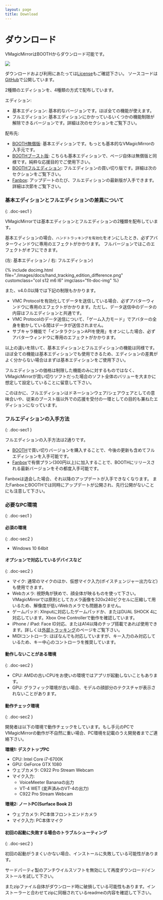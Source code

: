```yaml
---
layout: page
title: Download
---
```


# ダウンロード

VMagicMirrorはBOOTHからダウンロード可能です。

<a target="_blank" href="https://baku-dreameater.booth.pm/items/1272298/">
  <img class="full-width-mobile" src="https://asset.booth.pm/static-images/banner/468x60_02.png">
</a>

ダウンロードおよび利用にあたっては[License](../license)もご確認下さい。
ソースコードは[GitHub](https://github.com/malaybaku/VMagicMirror)で公開しています。

2種類のエディションを、4種類の方式で配布しています。

エディション: 

<div class="doc-ul" markdown="1">

- 基本エディション: 基本的なバージョンです。ほぼ全ての機能が使えます。
- フルエディション: 基本エディションにかかっているいくつかの機能制限が解除できるバージョンです。詳細は次のセクションをご覧下さい。

</div>

配布先:

<div class="doc-ul" markdown="1">

- [BOOTH無償版](https://baku-dreameater.booth.pm/items/1272298): 基本エディションです。もっとも基本的なVMagicMirrorの入手元です。
- [BOOTHブースト版](https://baku-dreameater.booth.pm/items/1272298): こちらも基本エディションで、ページ自体は無償版と同様です。純粋な応援目的でご使用下さい。
- [BOOTHフルエディション](https://baku-dreameater.booth.pm/items/3064040): フルエディションの買い切り版です。詳細は次のセクションをご覧下さい。
- [Fanbox](https://baku-dreameater.fanbox.cc/): アップデートのたび、フルエディションの最新版が入手できます。詳細は次節をご覧下さい。

</div>


### 基本エディションとフルエディションの差異について
{: .doc-sec1 }

VMagicMirrorでは基本エディションとフルエディションの2種類を配布しています。

基本エディションの場合、`ハンドトラッキングを有効化`をオンにしたとき、必ずアバターウィンドウに専用のエフェクトがかかります。
フルバージョンではこのエフェクトがオフにできます。

(左: 基本エディション / 右: フルエディション)

<div class="row">
{% include docimg.html file="./images/docs/hand_tracking_edition_difference.png" customclass="col s12 m6 l6" imgclass="fit-doc-img" %}
</div>

また、v4.0.0以降では下記の制限もかかります。

<div class="doc-ul" markdown="1">

- VMC Protocolを有効化してデータを送信している場合、必ずアバターウィンドウに専用のエフェクトがかかります。ただし、データ送信中のデータの内容はフルエディションと共通です。
- VMC Protocolのデータ送信について、「ゲーム入力モード」でアバターの全身を動かしている間はデータが送信されません。
- サブキャラ機能で「インタラクションAPIを使用」をオンにした場合、必ずアバターウィンドウに専用のエフェクトがかかります。

</div>

以上の違いを除いて、基本エディションとフルエディションの機能は同様です。
ほぼ全ての機能は基本エディションでも使用できるため、エディションの差異がよく分からない場合はまずは基本エディションをご使用下さい。


フルエディションの価格は制限した機能のみに対するものではなく、VMagicMirrorが買い切りソフトだった場合のソフト全体のバリューを大まかに想定して設定していることに留意して下さい。

このほかに、フルエディションはドネーションウェア/シェアウェアとしての意味合いや、従来のブースト版以外での応援を受付の一環としての目的も兼ねたエディションになっています。


### フルエディションの入手方法
{: .doc-sec1 }

フルエディションの入手方法は2通りです。

<div class="doc-ul" markdown="1">

- [BOOTH](https://baku-dreameater.booth.pm/items/3064040)で買い切りバージョンを購入することで、今後の更新も含めてフルエディションを入手可能です。
- [Fanbox](https://baku-dreameater.fanbox.cc/)で有償プラン(300円以上)に加入することで、BOOTHにリリースされる最新バージョンをその都度入手可能です。

</div>

Fanboxは退会した場合、それ以降のアップデートが入手できなくなります。
またFanboxとBOOTHでは同時にアップデートが公開され、先行公開がないことにも注意して下さい。



### 必要なPC環境
{: .doc-sec1 }

#### 必須の環境
{: .doc-sec2 }

<div class="doc-ul" markdown="1">

- Windows 10 64bit

</div>

#### オプションで対応しているデバイスなど
{: .doc-sec2 }

<div class="doc-ul" markdown="1">

- マイク: 通常のマイクのほか、仮想マイク入力(ボイスチェンジャー出力など)も使用できます。
- Webカメラ: 視野角が狭めで、顔全体が映るものを使って下さい。VMagicMirrorでは原則としてカメラ画像を320x240ピクセルに圧縮して用いるため、解像度が低いWebカメラでも問題ありません。
- ゲームパッド: XInputに対応したゲームパッドか、またはDUAL SHOCK 4に対応しています。Xbox One Controllerで動作を確認しています。
- iPhone / iPad: Face ID対応、またはA14以降のチップ搭載であれば使用できます。詳しくは[外部トラッキング](../docs/external_tracker)のページをご覧下さい。
- MIDIコントローラ: ほぼなんでも対応していますが、キー入力のみ対応しているため、キー中心のコントローラを推奨しています。

</div>

#### 動作しないことがある環境
{: .doc-sec2 }

<div class="doc-ul" markdown="1">

- CPU: AMDの古いCPUをお使いの環境ではアプリが起動しないこともあります。
- GPU: グラフィック環境が古い場合、モデルの顔部分のテクスチャが表示されないことがあります。

</div>

#### 動作チェック環境
{: .doc-sec2 }

開発者は以下の環境で動作チェックをしています。もし手元のPCでVMagicMirrorの動作が不自然に重い場合、PC環境を記載のうえ開発者までご連絡下さい。

**環境1: デスクトップPC**

<div class="doc-ul" markdown="1">

- CPU: Intel Core i7-6700K
- GPU: GeForce GTX 1080
- ウェブカメラ: C922 Pro Stream Webcam
- マイク入力:
    - VoiceMeeter Bananaの出力
    - VT-4 WET (変声済みのVT-4の出力)
    - C922 Pro Stream Webcam

</div>

**環境2: ノートPC(Surface Book 2)**

<div class="doc-ul" markdown="1">

- ウェブカメラ: PC本体フロントエンドカメラ
- マイク入力: PC本体マイク

</div>

<a id="troubleshoot_first_startup"></a>

#### 初回の起動に失敗する場合のトラブルシューティング
{: .doc-sec2 }

初回の起動がうまくいかない場合、インストールに失敗している可能性があります。

サードパーティ製のアンチウイルスソフトを無効にして再度ダウンロード/インストールを試して下さい。

またzipファイル自体がダウンロード時に破損している可能性もあります。インストーラーと合わせてzipに同梱されているreadmeの内容を確認して下さい。

